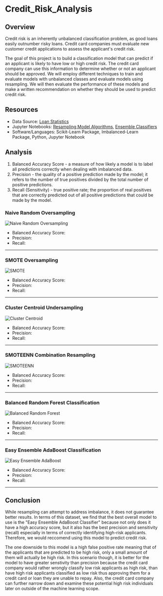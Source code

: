 # Credit_Risk_Analysis

## Overview

Credit risk is an inherently unbalanced classification problem, as good loans easily outnumber risky loans. Credit card companies must evaluate new customer credit applications to assess the applicant's credit risk.

The goal of this project is to build a classification model that can predict if an applicant is likely to have low or high credit risk. The credit card company can use this information to determine whether or not an applicant should be approved. We will employ different techniques to train and evaluate models with unbalanced classes and evaluate models using resampling. We will then evaluate the performance of these models and make a written recommendation on whether they should be used to predict credit risk.

## Resources

* Data Source: [Loan Statistics](https://github.com/doliver231/Credit_Risk_Analysis/blob/main/LoanStats_2019Q1.csv)
* Jupyter Notebooks: [Resampling Model Algorithms](https://github.com/doliver231/Credit_Risk_Analysis/blob/main/credit_risk_resampling.ipynb), [Ensemble Classifiers](https://github.com/doliver231/Credit_Risk_Analysis/blob/main/credit_risk_ensemble.ipynb)
* Software/Languages: Scikit-Learn Package, Imbalanced-Learn Package, Python, Jupyter Notebook

## Analysis

1. Balanced Accuracy Score - a measure of how likely a model is to label all predictions correctly when dealing with imbalanced data.
2. Precision - the quality of a positive prediction made by the model; it refers to the number of true positives divided by the total number of positive predictions.
3. Recall (Sensitivity) - true positive rate; the proportion of real positives that are correctly predicted out of all positive predictions that could be made by the model.

### Naive Random Oversampling

![Naive Random Oversampling](https://github.com/doliver231/Credit_Risk_Analysis/blob/main/Images/NaiveRandomOverSampling.png)

* Balanced Accuracy Score:
* Precision:
* Recall:
-----------------------------------------------------------------

### SMOTE Oversampling

![SMOTE](https://github.com/doliver231/Credit_Risk_Analysis/blob/main/Images/SMOTEOverSampling.png)

* Balanced Accuracy Score:
* Precision:
* Recall:
-----------------------------------------------------------------

### Cluster Centroid Undersampling

![Cluster Centroid](https://github.com/doliver231/Credit_Risk_Analysis/blob/main/Images/ClusterCentroidUnderSampling.png)

* Balanced Accuracy Score:
* Precision:
* Recall:
-----------------------------------------------------------------

### SMOTEENN Combination Resampling

![SMOTEENN](https://github.com/doliver231/Credit_Risk_Analysis/blob/main/Images/SMOTEENNCombination.png)

* Balanced Accuracy Score:
* Precision:
* Recall:
-----------------------------------------------------------------

### Balanced Random Forest Classification

![Balanced Random Forest](https://github.com/doliver231/Credit_Risk_Analysis/blob/main/Images/BalancedRandomForest.png)

* Balanced Accuracy Score:
* Precision:
* Recall:
-----------------------------------------------------------------

### Easy Ensemble AdaBoost Classification

![Easy Ensemble AdaBoost](https://github.com/doliver231/Credit_Risk_Analysis/blob/main/Images/EasyEnsembleAdaBoost.png)

* Balanced Accuracy Score:
* Precision:
* Recall:
-----------------------------------------------------------------

## Conclusion

While resampling can attempt to address imbalance, it does not guarantee better results. In terms of this dataset, we find that the best overall model to use is the "Easy Ensemble AdaBoost Classifier" because not only does it have a high accuracy score, but it also has the best precision and sensitivity (recall) especially in terms of correctly identifying high-risk applicants. Therefore, we would reccomend using this model to predict credit risk.

The one downside to this model is a high false positive rate meaning that of the applicants that are predicted to be high risk, only a small amount of them will actually be high risk. In this scenario though, it is better for the model to have greater senstivity than precision because the credit card company would rather wrongly classify low risk applicants as high risk, than have high risk applicants classified as low risk thus approving them for a credit card or loan they are unable to repay. Also, the credit card company can further narrow down and examine these potential high risk individuals later on outside of the machine learning scope.